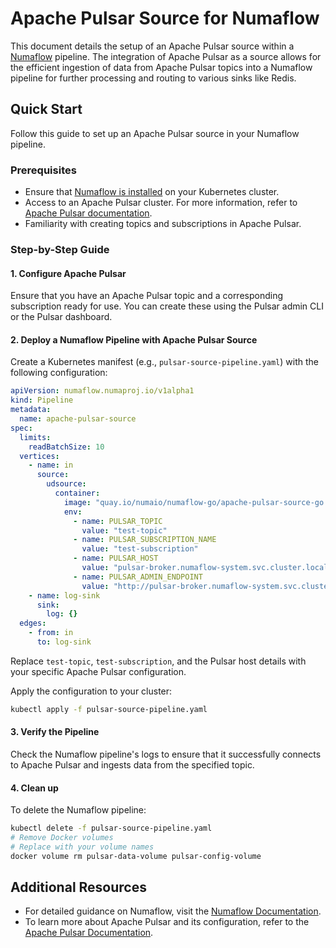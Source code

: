 # Apache Pulsar Source for Numaflow

This document details the setup of an Apache Pulsar source within a [Numaflow](https://numaflow.numaproj.io/) pipeline. The integration of Apache Pulsar as a source allows for the efficient ingestion of data from Apache Pulsar topics into a Numaflow pipeline for further processing and routing to various sinks like Redis.

## Quick Start
Follow this guide to set up an Apache Pulsar source in your Numaflow pipeline.

### Prerequisites
* Ensure that [Numaflow is installed](https://numaflow.numaproj.io/quick-start/) on your Kubernetes cluster.
* Access to an Apache Pulsar cluster. For more information, refer to [Apache Pulsar documentation](https://pulsar.apache.org/docs/en/standalone/).
* Familiarity with creating topics and subscriptions in Apache Pulsar.

### Step-by-Step Guide

#### 1. Configure Apache Pulsar

Ensure that you have an Apache Pulsar topic and a corresponding subscription ready for use. You can create these using the Pulsar admin CLI or the Pulsar dashboard.

#### 2. Deploy a Numaflow Pipeline with Apache Pulsar Source

Create a Kubernetes manifest (e.g., `pulsar-source-pipeline.yaml`) with the following configuration:

```yaml
apiVersion: numaflow.numaproj.io/v1alpha1
kind: Pipeline
metadata:
  name: apache-pulsar-source
spec:
  limits:
    readBatchSize: 10
  vertices:
    - name: in
      source:
        udsource:
          container:
            image: "quay.io/numaio/numaflow-go/apache-pulsar-source-go:latest"
            env:
              - name: PULSAR_TOPIC
                value: "test-topic"
              - name: PULSAR_SUBSCRIPTION_NAME
                value: "test-subscription"
              - name: PULSAR_HOST
                value: "pulsar-broker.numaflow-system.svc.cluster.local:6650"
              - name: PULSAR_ADMIN_ENDPOINT
                value: "http://pulsar-broker.numaflow-system.svc.cluster.local:8080"
    - name: log-sink
      sink:
        log: {}
  edges:
    - from: in
      to: log-sink
```

Replace `test-topic`, `test-subscription`, and the Pulsar host details with your specific Apache Pulsar configuration.

Apply the configuration to your cluster:
```bash
kubectl apply -f pulsar-source-pipeline.yaml
```

#### 3. Verify the Pipeline

Check the Numaflow pipeline's logs to ensure that it successfully connects to Apache Pulsar and ingests data from the specified topic.

#### 4. Clean up

To delete the Numaflow pipeline:
```bash
kubectl delete -f pulsar-source-pipeline.yaml
# Remove Docker volumes
# Replace with your volume names
docker volume rm pulsar-data-volume pulsar-config-volume
```

## Additional Resources

- For detailed guidance on Numaflow, visit the [Numaflow Documentation](https://numaflow.numaproj.io/).
- To learn more about Apache Pulsar and its configuration, refer to the [Apache Pulsar Documentation](https://pulsar.apache.org/docs/en/).
